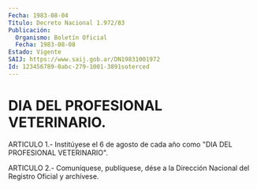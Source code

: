 ```yaml
---
Fecha: 1983-08-04
Título: Decreto Nacional 1.972/83
Publicación:
  Organismo: Boletín Oficial
  Fecha: 1983-08-08
Estado: Vigente
SAIJ: https://www.saij.gob.ar/DN19831001972
Id: 123456789-0abc-279-1001-3891soterced
---
```

# DIA DEL PROFESIONAL VETERINARIO.

<a id="1"></a>
ARTICULO  1.- Institúyese el 6 de agosto de cada año como "DIA DEL PROFESIONAL VETERINARIO".

<a id="2"></a>
ARTICULO  2.-  Comuníquese,  publíquese,  dése  a la Dirección Nacional del Registro Oficial y archívese.